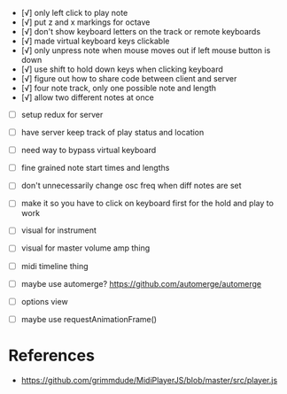 - [√] only left click to play note
- [√] put z and x markings for octave
- [√] don't show keyboard letters on the track or remote keyboards
- [√] made virtual keyboard keys clickable
- [√] only unpress note when mouse moves out if left mouse button is down
- [√] use shift to hold down keys when clicking keyboard
- [√] figure out how to share code between client and server
- [√] four note track, only one possible note and length
- [√] allow two different notes at once
- [ ] setup redux for server
- [ ] have server keep track of play status and location
- [ ] need way to bypass virtual keyboard
- [ ] fine grained note start times and lengths
- [ ] don't unnecessarily change osc freq when diff notes are set
- [ ] make it so you have to click on keyboard first for the hold and play to work
- [ ] visual for instrument
- [ ] visual for master volume amp thing
- [ ] midi timeline thing
- [ ] maybe use automerge? https://github.com/automerge/automerge
- [ ] options view
- [ ] maybe use requestAnimationFrame()


# References
- https://github.com/grimmdude/MidiPlayerJS/blob/master/src/player.js
